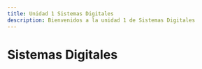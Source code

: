 ```yaml
---
title: Unidad 1 Sistemas Digitales
description: Bienvenidos a la unidad 1 de Sistemas Digitales
---
```


# Sistemas Digitales